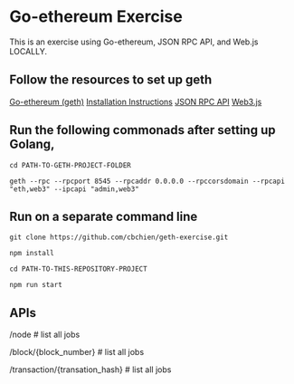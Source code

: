 # Go-ethereum Exercise
This is an exercise using Go-ethereum, JSON RPC API, and Web.js LOCALLY.

## Follow the resources to set up geth
[Go-ethereum (geth)](https://github.com/ethereum/go-ethereum/)
[Installation Instructions](https://github.com/ethereum/go-ethereum/wiki/Building-Ethereum#installation-instructions)
[JSON RPC API](https://github.com/ethereum/wiki/wiki/JSON-RPC)
[Web3.js](https://github.com/ethereum/web3.js/)

## Run the following commonads after setting up Golang,

`cd PATH-TO-GETH-PROJECT-FOLDER`

`geth --rpc --rpcport 8545 --rpcaddr 0.0.0.0 --rpccorsdomain --rpcapi "eth,web3" --ipcapi "admin,web3"`

## Run on a separate command line
`git clone https://github.com/cbchien/geth-exercise.git`

`npm install`

`cd PATH-TO-THIS-REPOSITORY-PROJECT`

`npm run start`

## APIs
/node                                  # list all jobs

/block/{block_number}                  # list all jobs

/transaction/{transation_hash}         # list all jobs
